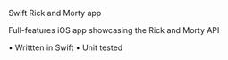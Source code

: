 Swift Rick and Morty app


Full-features iOS app showcasing the Rick and Morty API


• Writtten in Swift
• Unit tested

